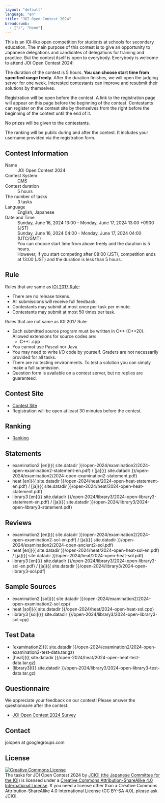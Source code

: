 ```yaml
---
layout: "default"
language: "en"
title: "JOI Open Contest 2024"
breadcrumb:
  - ["/", "Home"]
---
```


This is an IOI-like open competition for students at schools
for secondary education.
The main purpose of this contest is to give an opportunity to
Japanese delegations and candidates of delegations for training
and practice. But the contest itself is open to everybody.
Everybody is welcome to attend JOI Open Contest 2024!

The duration of the contest is 5 hours.
**You can choose start time from specified range freely.**
After the duration finishes, we will open the judging server
for one week. Interested contestants can improve and resubmit
their solutions by themselves.

Registration will be open before the contest.
A link to the registration page will appear on this page
before the beginning of the contest.
Contestants can register on the contest site by themselves from
the right before the beginning of the contest until the end of it.

No prizes will be given to the contestants.

The ranking will be public during and after the contest.
It includes your username provided via the registration form.

## Contest Information

<dl>
  <dt>Name</dt>
  <dd>JOI Open Contest 2024</dd>

  <dt>Contest System</dt>
  <dd>
  <a href="https://github.com/cms-dev/cms/">CMS</a>
  </dd>

  <dt>Contest duration</dt>
  <dd>5 hours</dd>

  <dt>The number of tasks</dt>
  <dd>3 tasks</dd>

  <dt>Language</dt>
  <dd>English, Japanese</dd>

  <dt>Date and Time</dt>
  <dd>Sunday, June 16, 2024 13:00 - Monday, June 17, 2024 13:00 +0900 (JST)</dd>
  <dd>Sunday, June 16, 2024 04:00 - Monday, June 17, 2024 04:00 (UTC/GMT)</dd>

  <dd>You can choose start time from above freely and the duration is 5 hours.</dd>
  <dd>However, if you start competing after 08:00 (JST), competition ends at 13:00 (JST) and the duration is less than 5 hours.</dd>
</dl>

## Rule

Rules that are same as
[IOI 2017 Rule](http://ioi2017.org/contest/rules/):

- There are no release tokens.
- All submissions will receive full feedback.
- Contestants may submit at most once per task per minute.
- Contestants may submit at most 50 times per task.

Rules that are not same as IOI 2017 Rule:

- Each submitted source program must be written in C++ (C++20).
  Allowed extensions for source codes are:
  - C++: .cpp
- You cannot use Pascal nor Java.
- You may need to write I/O code by yourself.
  Graders are not necessarily provided for all tasks.
- There are no testing environments.
  To test a solution you can simply make a full submission.
- Question form is available on a contest server,
  but no replies are guaranteed.

## Contest Site

- [Contest Site](https://cms.ioi-jp.org)
- Registration will be open at least 30 minutes before the contest.

## Ranking

- [Ranking](ranking.html)

## Statements

- examination2 [en]({{ site.datadir }}/open-2024/examination2/2024-open-examination2-statement-en.pdf) / [ja]({{ site.datadir }}/open-2024/examination2/2024-open-examination2-statement.pdf)
- heat [en]({{ site.datadir }}/open-2024/heat/2024-open-heat-statement-en.pdf) / [ja]({{ site.datadir }}/open-2024/heat/2024-open-heat-statement.pdf)
- library3 [en]({{ site.datadir }}/open-2024/library3/2024-open-library3-statement-en.pdf) / [ja]({{ site.datadir }}/open-2024/library3/2024-open-library3-statement.pdf)

## Reviews

- examination2 [en]({{ site.datadir }}/open-2024/examination2/2024-open-examination2-sol-en.pdf) / [ja]({{ site.datadir }}/open-2024/examination2/2024-open-ancient2-sol.pdf)
- heat [en]({{ site.datadir }}/open-2024/heat/2024-open-heat-sol-en.pdf) / [ja]({{ site.datadir }}/open-2024/heat/2024-open-heat-sol.pdf)
- library3 [en]({{ site.datadir }}/open-2024/library3/2024-open-library3-sol-en.pdf) / [ja]({{ site.datadir }}/open-2024/library3/2024-open-library3-sol.pdf)

## Sample Sources

- examination2 [sol]({{ site.datadir }}/open-2024/examination2/2024-open-examination2-sol.cpp)
- heat [sol]({{ site.datadir }}/open-2024/heat/2024-open-heat-sol.cpp)
- library3 [sol]({{ site.datadir }}/open-2024/library3/2024-open-library3-sol.cpp)

## Test Data

- [examination2]({{ site.datadir }}/open-2024/examination2/2024-open-examination2-test-data.tar.gz)
- [heat]({{ site.datadir }}/open-2024/heat/2024-open-heat-test-data.tar.gz)
- [library3]({{ site.datadir }}/open-2024/library3/2024-open-library3-test-data.tar.gz)

## Questionnaire
We appreciate your feedback on our contest!
Please answer the questionnaire after the contest.

- [JOI Open Contest 2024 Survey](https://forms.gle/QD81oMvwFjXQFXyX7)

## Contact

joiopen at googlegroups.com

## License

<a rel="license" href="http://creativecommons.org/licenses/by-sa/4.0/"><img alt="Creative Commons License" style="border-width:0" src="https://i.creativecommons.org/l/by-sa/4.0/80x15.png" /></a><br /><span xmlns:dct="http://purl.org/dc/terms/" property="dct:title">The tasks for JOI Open Contest 2024</span> by <a xmlns:cc="http://creativecommons.org/ns#" href="https://www.ioi-jp.org/" property="cc:attributionName" rel="cc:attributionURL">JCIOI (the Japanese Committee for the IOI)</a> is licensed under a <a rel="license" href="http://creativecommons.org/licenses/by-sa/4.0/">Creative Commons Attribution-ShareAlike 4.0 International License</a>. If you need a license other than a Creative Commons Attribution-ShareAlike 4.0 International License (CC BY-SA 4.0), please ask JCIOI.
